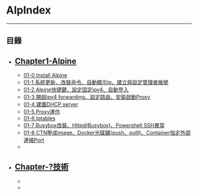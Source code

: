# AlpIndex

* * *
## 目錄

-   [Chapter1-Alpine]()
    -
    -   [01-0 Install Alpine](https://github.com/CDS-ZUKYUN/OS_Alpine/blob/main/Book/1-0%20Install%20Alpine.md)
    -   [01-1 系統更新、改裝命令、自動顯示ip、建立與設定管理者帳號](https://github.com/CDS-ZUKYUN/OS_Alpine/blob/main/Book/1-1%20%E7%B3%BB%E7%B5%B1%E6%9B%B4%E6%96%B0%E3%80%81%E6%94%B9%E8%A3%9D%E5%91%BD%E4%BB%A4%E3%80%81%E8%87%AA%E5%8B%95%E9%A1%AF%E7%A4%BAip%E3%80%81%E5%BB%BA%E7%AB%8B%E8%88%87%E8%A8%AD%E5%AE%9A%E7%AE%A1%E7%90%86%E8%80%85%E5%B8%B3%E8%99%9F.md)
    -   [01-2 Alpine快捷鍵、設定固定ipv4、自動登入](https://github.com/CDS-ZUKYUN/OS_Alpine/blob/main/Book/1-2-%E5%BF%AB%E6%8D%B7%E9%8D%B5%E3%80%81%E8%A8%AD%E5%AE%9A%E5%9B%BA%E5%AE%9Aipv4%E3%80%81%E8%87%AA%E5%8B%95%E7%99%BB%E5%85%A5.md)
    -   [01-3 開啟ipv4 forwarding、設定路由、安裝啟動Proxy](https://github.com/CDS-ZUKYUN/OS_Alpine/blob/main/Book/1-3%20%E9%96%8B%E5%95%9Fipv4%20forwarding%E3%80%81%E5%A2%9E%E5%8A%A0%E8%B7%AF%E7%94%B1%E3%80%81%E5%AE%89%E8%A3%9D%E5%95%9F%E5%8B%95Proxy.md)
    -   [01-4 建置DHCP server](https://github.com/CDS-ZUKYUN/OS_Alpine/blob/main/Book/1-4%20%E5%BB%BA%E7%BD%AEDHCP%20server.md)
    -   [01-5 Proxy運作](https://github.com/CDS-ZUKYUN/OS_Alpine/blob/main/Book/1-5%20Proxy%20Alpine.md)
    -   [01-6 Iptables](https://github.com/CDS-ZUKYUN/OS_Alpine/blob/main/Book/1-6%20Iptables%20Alpine.md)
    -   [01-7 Busybox改裝、Httpd(Busybox)、Powershell SSH異常](https://github.com/CDS-ZUKYUN/OS_Alpine/blob/main/Book/1-7%20Busybox%E6%94%B9%E8%A3%9D%E3%80%81Httpd(Busybox)%E3%80%81Powershell%20SSH%E7%95%B0%E5%B8%B8.md)
    -   [01-8 CTN壓成image、Docker光碟鋪(push、pulll)、Container指定外部連接Port](https://github.com/CDS-ZUKYUN/OS_Alpine/blob/main/Book/1-8%20CTN%E5%A3%93%E6%88%90image%E3%80%81Docker%E5%85%89%E7%A2%9F%E9%8B%AA(push%E3%80%81pulll)%E3%80%81Container%E6%8C%87%E5%AE%9A%E5%A4%96%E9%83%A8%E9%80%A3%E6%8E%A5Port.md)
    -   [](#uselogin)
-   [Chapter-?技術]()
    -
    -   [](#uselogin)
    -   [](#uselogin)
